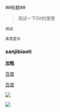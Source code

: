 ##标题##

>测试一下Git的使用

	测试

`高亮显示`

### sanjibiaoti ###

**加粗**

[百度](http://www.baidu.com)

<a href="http://www.baidu.com">百度</a>

![](https://avatars3.githubusercontent.com/u/29188020?v=3&s=460)

<img src="http://szimg.mukewang.com/58b7d4d90001e3a705400300-360-202.jpg">